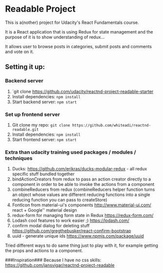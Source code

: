 # Readable Project
This is a(nother) project for Udacity's React Fundamentals course.

It is a React application that is using Redux for state management and the purpose of it is to show understanding of redux...

It allows user to browse posts in categories, submit posts and comments and vote on it.

## Setting it up:
### Backend server
1. `git clone https://github.com/udacity/reactnd-project-readable-starter
1. Install dependencies: `npm install`
1. Start backend server: `npm start`

### Set up frontend server
1. Git clone my repo: `git clone https://github.com/whiteadi/reactnd-readable.git`
1. Install dependencies: `npm install`
1. Start frontend server: `npm start`

### Extra than udacity training used packages / modules / techniques 
1. Ducks: https://github.com/erikras/ducks-modular-redux - all redux specific stuff bundled together 
1. bindActionCreators from redux to pass an action creator directly to a component
in order to be able to invoke the actions from a component
1. combineReducers from redux (combineReducers helper function turns an object whose values are different reducing functions into a single reducing function you can pass to createStore)
1. FontIcon from material-ui's components http://www.material-ui.com/ react + Google'' material design
1. redux-form for managing form state in Redux https://redux-form.com/
1. Lodash cool features to work easier ;) https://lodash.com/
1. confirm modal dialog for deleting stuff https://github.com/gregthebusker/react-confirm-bootstrap
1. uuid - generate unique ids https://www.npmjs.com/package/uuid

Tried different ways to do same thing just to play with it, for example 
getting the props and actions to a component.

###Inspiration###
Because I have no css skills:
https://github.com/jansvigar/reactnd-project-readable




